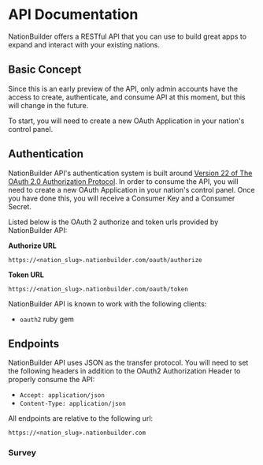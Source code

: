 # API Documentation

NationBuilder offers a RESTful API that you can use to build great apps to
expand and interact with your existing nations.


## Basic Concept

Since this is an early preview of the API, only admin accounts have the
access to create, authenticate, and consume API at this moment, but this will
change in the future.

To start, you will need to create a new OAuth Application in your nation's control panel.


## Authentication

NationBuilder API's authentication system is built around
[Version 22 of The OAuth 2.0 Authorization Protocol](http://tools.ietf.org/html/draft-ietf-oauth-v2-22).
In order to consume the API, you will need to create a new OAuth Application in your nation's control
panel. Once you have done this, you will receive a Consumer Key and a Consumer Secret.

Listed below is the OAuth 2 authorize and token urls provided by NationBuilder API:

**Authorize URL**

```
https://<nation_slug>.nationbuilder.com/oauth/authorize
```

**Token URL**

```
https://<nation_slug>.nationbuilder.com/oauth/token
```

NationBuilder API is known to work with the following clients:

* `oauth2` ruby gem



## Endpoints

NationBuilder API uses JSON as the transfer protocol. You will need to set the
following headers in addition to the OAuth2 Authorization Header to properly consume the API:

* `Accept: application/json`
* `Content-Type: application/json`

All endpoints are relative to the following url:

`https://<nation_slug>.nationbuilder.com`




### Survey


